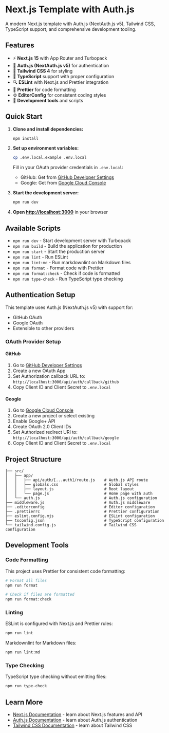 # Next.js Template with Auth.js

A modern Next.js template with Auth.js (NextAuth.js v5), Tailwind CSS, TypeScript support, and comprehensive development tooling.

## Features

- ⚡ **Next.js 15** with App Router and Turbopack
- 🔐 **Auth.js (NextAuth.js v5)** for authentication
- 🎨 **Tailwind CSS 4** for styling
- 📝 **TypeScript** support with proper configuration
- 🔍 **ESLint** with Next.js and Prettier integration
- 💅 **Prettier** for code formatting
- ⚙️ **EditorConfig** for consistent coding styles
- 🔧 **Development tools** and scripts

## Quick Start

1. **Clone and install dependencies:**

   ```bash
   npm install
   ```

2. **Set up environment variables:**

   ```bash
   cp .env.local.example .env.local
   ```

   Fill in your OAuth provider credentials in `.env.local`:

   - GitHub: Get from [GitHub Developer Settings](https://github.com/settings/developers)
   - Google: Get from [Google Cloud Console](https://console.cloud.google.com/)

3. **Start the development server:**

   ```bash
   npm run dev
   ```

4. **Open [http://localhost:3000](http://localhost:3000)** in your browser

## Available Scripts

- `npm run dev` - Start development server with Turbopack
- `npm run build` - Build the application for production
- `npm run start` - Start the production server
- `npm run lint` - Run ESLint
- `npm run lint:md` - Run markdownlint on Markdown files
- `npm run format` - Format code with Prettier
- `npm run format:check` - Check if code is formatted
- `npm run type-check` - Run TypeScript type checking

## Authentication Setup

This template uses Auth.js (NextAuth.js v5) with support for:

- GitHub OAuth
- Google OAuth
- Extensible to other providers

### OAuth Provider Setup

#### GitHub

1. Go to [GitHub Developer Settings](https://github.com/settings/developers)
2. Create a new OAuth App
3. Set Authorization callback URL to: `http://localhost:3000/api/auth/callback/github`
4. Copy Client ID and Client Secret to `.env.local`

#### Google

1. Go to [Google Cloud Console](https://console.cloud.google.com/)
2. Create a new project or select existing
3. Enable Google+ API
4. Create OAuth 2.0 Client IDs
5. Set Authorized redirect URI to: `http://localhost:3000/api/auth/callback/google`
6. Copy Client ID and Client Secret to `.env.local`

## Project Structure

```
├── src/
│   ├── app/
│   │   ├── api/auth/[...auth]/route.js    # Auth.js API route
│   │   ├── globals.css                    # Global styles
│   │   ├── layout.js                      # Root layout
│   │   └── page.js                        # Home page with auth
│   └── auth.js                            # Auth.js configuration
├── middleware.js                          # Auth.js middleware
├── .editorconfig                          # Editor configuration
├── .prettierrc                            # Prettier configuration
├── eslint.config.mjs                      # ESLint configuration
├── tsconfig.json                          # TypeScript configuration
└── tailwind.config.js                     # Tailwind CSS configuration
```

## Development Tools

### Code Formatting

This project uses Prettier for consistent code formatting:

```bash
# Format all files
npm run format

# Check if files are formatted
npm run format:check
```

### Linting

ESLint is configured with Next.js and Prettier rules:

```bash
npm run lint
```

Markdownlint for Markdown files:

```bash
npm run lint:md
```

### Type Checking

TypeScript type checking without emitting files:

```bash
npm run type-check
```

## Learn More

- [Next.js Documentation](https://nextjs.org/docs) - learn about Next.js features and API
- [Auth.js Documentation](https://authjs.dev) - learn about Auth.js authentication
- [Tailwind CSS Documentation](https://tailwindcss.com/docs) - learn about Tailwind CSS
